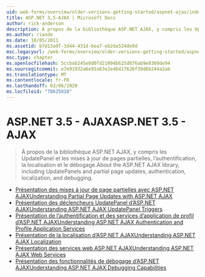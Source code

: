 ```yaml
---
uid: web-forms/overview/older-versions-getting-started/aspnet-ajax/index
title: ASP.NET 3,5-AJAX | Microsoft Docs
author: rick-anderson
description: À propos de la bibliothèque ASP.NET AJAX, y compris les UpdatePanel et les mises à jour de pages partielles, l’authentification, la localisation et le débogage.
ms.author: riande
ms.date: 10/05/2011
ms.assetid: b7d13a9f-3d44-431d-bea7-eb2da524de9d
msc.legacyurl: /web-forms/overview/older-versions-getting-started/aspnet-ajax
msc.type: chapter
ms.openlocfilehash: 5ccbab245e8d0fd21094b625d876ab9e0360de94
ms.sourcegitcommit: e7e91932a6e91a63e2e46417626f39d6b244a3ab
ms.translationtype: MT
ms.contentlocale: fr-FR
ms.lasthandoff: 03/06/2020
ms.locfileid: "78625810"
---
```

# <a name="aspnet-35---ajax"></a><span data-ttu-id="1a531-103">ASP.NET 3.5 - AJAX</span><span class="sxs-lookup"><span data-stu-id="1a531-103">ASP.NET 3.5 - AJAX</span></span>

> <span data-ttu-id="1a531-104">À propos de la bibliothèque ASP.NET AJAX, y compris les UpdatePanel et les mises à jour de pages partielles, l’authentification, la localisation et le débogage.</span><span class="sxs-lookup"><span data-stu-id="1a531-104">About the ASP.NET AJAX library, including UpdatePanels and partial page updates, authentication, localization, and debugging.</span></span>

- [<span data-ttu-id="1a531-105">Présentation des mises à jour de page partielles avec ASP.NET AJAX</span><span class="sxs-lookup"><span data-stu-id="1a531-105">Understanding Partial Page Updates with ASP.NET AJAX</span></span>](understanding-partial-page-updates-with-asp-net-ajax.md)
- [<span data-ttu-id="1a531-106">Présentation des déclencheurs UpdatePanel d’ASP.NET AJAX</span><span class="sxs-lookup"><span data-stu-id="1a531-106">Understanding ASP.NET AJAX UpdatePanel Triggers</span></span>](understanding-asp-net-ajax-updatepanel-triggers.md)
- [<span data-ttu-id="1a531-107">Présentation de l’authentification et des services d’application de profil d’ASP.NET AJAX</span><span class="sxs-lookup"><span data-stu-id="1a531-107">Understanding ASP.NET AJAX Authentication and Profile Application Services</span></span>](understanding-asp-net-ajax-authentication-and-profile-application-services.md)
- [<span data-ttu-id="1a531-108">Présentation de la localisation d’ASP.NET AJAX</span><span class="sxs-lookup"><span data-stu-id="1a531-108">Understanding ASP.NET AJAX Localization</span></span>](understanding-asp-net-ajax-localization.md)
- [<span data-ttu-id="1a531-109">Présentation des services web ASP.NET AJAX</span><span class="sxs-lookup"><span data-stu-id="1a531-109">Understanding ASP.NET AJAX Web Services</span></span>](understanding-asp-net-ajax-web-services.md)
- [<span data-ttu-id="1a531-110">Présentation des fonctionnalités de débogage d’ASP.NET AJAX</span><span class="sxs-lookup"><span data-stu-id="1a531-110">Understanding ASP.NET AJAX Debugging Capabilities</span></span>](understanding-asp-net-ajax-debugging-capabilities.md)
